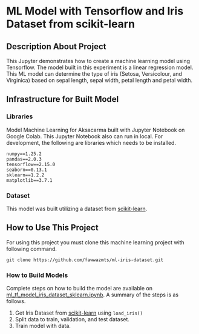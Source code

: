 # ML Model with Tensorflow and Iris Dataset from scikit-learn

## Description About Project

This Jupyter demonstrates how to create a machine learning model using Tensorflow. The model built in this experiment is a linear regression model. This ML model can determine the type of iris (Setosa, Versicolour, and Virginica) based on sepal length, sepal width, petal length and petal width.

## Infrastructure for Built Model

### Libraries

Model Machine Learning for Aksacarma built with Jupyter Notebook on Google Colab. This Jupyter Notebook also can run in local. For development, the following are libraries which needs to be installed.

```
numpy==1.25.2
pandas==2.0.3
tensorflow==2.15.0
seaborn==0.13.1
sklearn==1.2.2
matplotlib==3.7.1
```

### Dataset

This model was built utilizing a dataset from [scikit-learn](https://scikit-learn.org/stable/auto_examples/datasets/plot_iris_dataset.html).

## How to Use This Project

For using this project you must clone this machine learning project with following command.

`git clone https://github.com/fawwazmts/ml-iris-dataset.git`

### How to Build Models

Complete steps on how to build the model are available on [ml_tf_model_iris_dataset_sklearn.ipynb](https://github.com/fawwazmts/ml-tf-iris-dataset/blob/main/ml_model_iris_tf_dataset_sklearn.ipynb). A summary of the steps is as follows.

1. Get Iris Dataset from [scikit-learn](https://scikit-learn.org/stable/auto_examples/datasets/plot_iris_dataset.html) using `load_iris()`
2. Split data to train, validation, and test dataset.
3. Train model with data.
